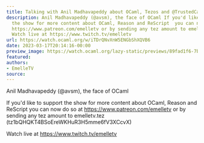 ```yaml
---
title: Talking with Anil Madhavapeddy about OCaml, Tezos and @TrustedCarbon
description: Anil Madhavapeddy (@avsm), the face of OCaml If you'd like to support
  the show for more content about OCaml, Reason and ReScript  you can now do so at
  https://www.patreon.com/emelletv or by sending any tez amount to emelletv.tez (tz1bQHQKT4BSoEreWKHuR3H5mme6fV3XCcvX)
  Watch live at https://www.twitch.tv/emelletv
url: https://watch.ocaml.org/w/iTDrQNvXnW5ENGbShXQVB6
date: 2023-03-17T20:14:16-00:00
preview_image: https://watch.ocaml.org/lazy-static/previews/89fad1f6-7b6a-4713-be74-6d7cdd097352.jpg
featured:
authors:
- EmelleTV
source:
---
```


<p>Anil Madhavapeddy (@avsm), the face of OCaml</p>
<p>If you'd like to support the show for more content about OCaml, Reason and ReScript  you can now do so at <a href="https://www.patreon.com/emelletv" target="_blank" rel="noopener noreferrer">https://www.patreon.com/emelletv</a> or by sending any tez amount to emelletv.tez (tz1bQHQKT4BSoEreWKHuR3H5mme6fV3XCcvX)</p>
<p>Watch live at <a href="https://www.twitch.tv/emelletv" target="_blank" rel="noopener noreferrer">https://www.twitch.tv/emelletv</a></p>

